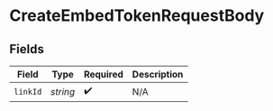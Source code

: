 # CreateEmbedTokenRequestBody


## Fields

| Field              | Type               | Required           | Description        |
| ------------------ | ------------------ | ------------------ | ------------------ |
| `linkId`           | *string*           | :heavy_check_mark: | N/A                |